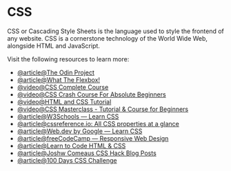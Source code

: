 # CSS

CSS or Cascading Style Sheets is the language used to style the frontend of any website. CSS is a cornerstone technology of the World Wide Web, alongside HTML and JavaScript.

Visit the following resources to learn more:

- [@article@The Odin Project](https://www.theodinproject.com//)
- [@article@What The Flexbox!](https://flexbox.io/)
- [@video@CSS Complete Course](https://youtu.be/n4R2E7O-Ngo)
- [@video@CSS Crash Course For Absolute Beginners](https://www.youtube.com/watch?v=yfoY53QXEnI)
- [@video@HTML and CSS Tutorial](https://www.youtube.com/watch?v=D-h8L5hgW-w)
- [@video@CSS Masterclass - Tutorial & Course for Beginners](https://www.youtube.com/watch?v=FqmB-Zj2-PA)
- [@article@W3Schools — Learn CSS](https://www.w3schools.com/css/)
- [@article@cssreference.io: All CSS properties at a glance](https://cssreference.io/)
- [@article@Web.dev by Google — Learn CSS](https://web.dev/learn/css/)
- [@article@freeCodeCamp — Responsive Web Design](https://www.freecodecamp.org/learn/responsive-web-design/)
- [@article@Learn to Code HTML & CSS](https://learn.shayhowe.com/html-css/building-your-first-web-page/)
- [@article@Joshw Comeaus CSS Hack Blog Posts](https://www.joshwcomeau.com/)
- [@article@100 Days CSS Challenge](https://100dayscss.com)
